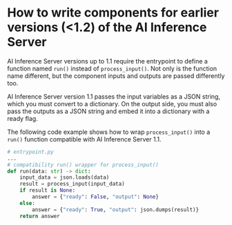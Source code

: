 # How to write components for earlier versions (<1.2) of the AI Inference Server

AI Inference Server versions up to 1.1 require the entrypoint to define a function named `run()` instead of `process_input()`. Not only is the function name different, but the component inputs and outputs are passed differently too.

AI Inference Server version 1.1 passes the input variables as a JSON string, which you must convert to a dictionary. On the output side, you must also pass the outputs as a JSON string and embed it into a dictionary with a ready flag.

The following code example shows how to wrap `process_input()` into a `run()` function compatible with AI Inference Server 1.1.

```python
# entrypoint.py
...
# compatibility run() wrapper for process_input()
def run(data: str) -> dict:
    input_data = json.loads(data)
    result = process_input(input_data)
    if result is None:
        answer = {"ready": False, "output": None}
    else:
        answer = {"ready": True, "output": json.dumps(result)}
    return answer
```
